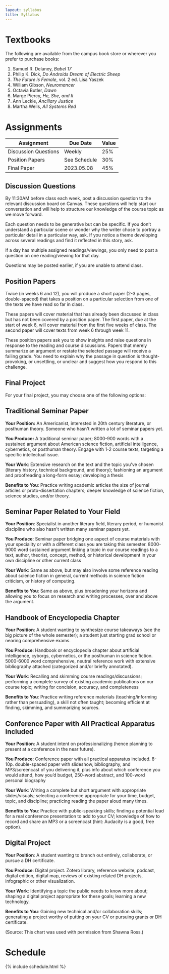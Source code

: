 ```yaml
---
layout: syllabus
title: Syllabus
---
```

# Textbooks

The following are available from the campus book store or wherever you prefer to purchase books:

1. Samuel R. Delaney, *Babel 17*
1. Philip K. Dick, *Do Androids Dream of Electric Sheep*
1. *The Future is Female*, vol. 2 ed. Lisa Yaszek
1. William Gibson, *Neuromancer*
1. Octavia Butler, *Dawn*
1. Marge Piercy, *He, She, and It*
1. Ann Leckie, *Ancillary Justice*
1. Martha Wells, *All Systems Red*

# Assignments

| Assignment           | Due Date           | Value |
|----------------------|--------------------|-------|
| Discussion Questions | Weekly             | 25%   |
| Position Papers      | See Schedule       | 30%   |
| Final Paper          | 2023.05.08         | 45%   |

## Discussion Questions

By 11:30AM before class each week, post a discussion question to the relevant discussion board on Canvas. These questions will help start our conversation and will help to structure our knowledge of the course topic as we move forward.

Each question needs to be generative but can be specific. If you don’t understand a particular scene or wonder why the writer chose to portray a particular detail in a particular way, ask. If you notice a theme developing across several readings and find it reflected in this story, ask.

If a day has multiple assigned readings/viewings, you only need to post a question on one reading/viewing for that day.

Questions may be posted earlier, if you are unable to attend class.

## Position Papers

Twice (in weeks 6 and 12), you will produce a short paper (2-3 pages, double-spaced) that takes a position on a particular selection from one of the texts we have read so far in class.

These papers will cover material that has already been discussed in class but has not been covered by a position paper. The first paper, due at the start of week 6, will cover material from the first five weeks of class. The second paper will cover texts from week 6 through week 11.

These position papers ask you to show insights and raise questions in response to the reading and course discussions. Papers that merely summarize an argument or restate the selected passage will receive a failing grade. You need to explain why the passage in question is thought-provoking, or unsettling, or unclear and suggest how you respond to this challenge.

## Final Project

For your final project, you may choose one of the following options:

## Traditional Seminar Paper

**Your Position:** An Americanist, interested in 20th century literature, or posthuman theory. Someone who hasn't written a lot of seminar papers yet.

**You Produce:** A traditional seminar paper; 8000-900 words with a sustained argument about American science fiction, artificial intelligence, cybernetics, or posthuman theory. Engage with 1-2 course texts, targeting a specific intellectual issue.

**Your Work**: Extensive research on the text and the topic you've chosen (literary history, technical background, and theory); fashioning an argument and proofreading a long-form essay; developing a thesis

**Benefits to You**: Practice writing academic articles the size of journal articles or proto-dissertation chapters; deeper knowledge of science fiction, science studies, and/or theory.

## Seminar Paper Related to Your Field

**Your Position**: Specialist in another literary field, literary period, or humanist discipline who also hasn't written many seminar papers yet.

**You Produce**: Seminar paper bridging one aspect of course materials with your speciality or with a different class you are taking this semester. 8000-9000 word sustained argument linking a topic in our course readings to a text, author, theorist, concept, method, or historical development in your own discipline or other current class

**Your Work**: Same as above, but may also involve some reference reading about science fiction in general, current methods in science fiction criticism, or history of computing.

**Benefits to You**: Same as above, plus broadening your horizons and allowing you to focus on research and writing processes, over and above the argument.

## Handbook of Encyclopedia Chapter

**Your Position**: A student wanting to synthesize course takeaways (see the big picture of the whole semester); a student just starting grad school or nearing comprehensive exams.

**You Produce**: Handbook or encyclopedia chapter about artificial intelligence, cyborgs, cybernetics, or the posthuman in science fiction. 5000-6000 word comprehensive, neutral reference work with extensive bibliography attached (categorized and/or briefly annotated).

**Your Work**: Recalling and skimming course readings/discussions; performing a complete survey of existing academic publications on our course topic; writing for concision, accuracy, and completeness

**Benefits to You**: Practice writing reference materials (teaching/informing rather than persuading), a skill not often taught; becoming efficient at finding, skimming, and summarizing sources.

## Conference Paper with All Practical Apparatus Included

**Your Position**: A student intent on professionalizing (hence planning to present at a conference in the near future).

**You Produce**: Conference paper with all practical apparatus included. 8-10p. double-spaced paper with slideshow, bibliography, and MP3/screencast of you delivering it, plus info about which conference you would attend, how you’d budget, 250-word abstract, and 100-word personal biography

**Your Work**: Writing a complete but short argument with appropriate slides/visuals; selecting a conference appropriate for your time, budget, topic, and discipline; practicing reading the paper aloud many times.

**Benefits to You**: Practice with public-speaking skills; finding a potential lead for a real conference presentation to add to your CV; knowledge of how to record and share an MP3 or a screencast (hint: Audacity is a good, free option).

## Digital Project

**Your Position**: A student wanting to branch out entirely, collaborate, or pursue a DH certificate.

**You Produce**: Digital project. Zotero library, reference website, podcast, digital edition, digital map, reviews of existing related DH projects, infographic or other visualization.

**Your Work**: Identifying a topic the public needs to know more about; shaping a digital project appropriate for these goals; learning a new technology.

**Benefits to You**: Gaining new technical and/or collaboration skills; generating a project worthy of putting on your CV or pursuing grants or DH certificate.

(Source: This chart was used with permission from Shawna Ross.)

# Schedule

{% include schedule.html %}

